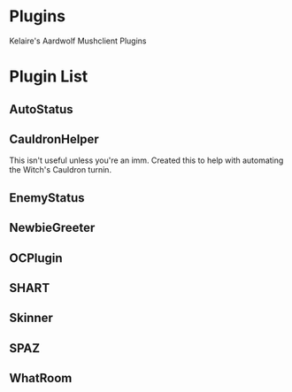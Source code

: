 # Plugins
Kelaire's Aardwolf Mushclient Plugins

# Plugin List
## AutoStatus
## CauldronHelper
This isn't useful unless you're an imm.  Created this to help with automating the Witch's Cauldron turnin.
## EnemyStatus
## NewbieGreeter
## OCPlugin
## SHART
## Skinner
## SPAZ
## WhatRoom
